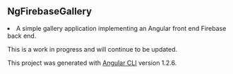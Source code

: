 ## NgFirebaseGallery

<li>A simple gallery application implementing an Angular front end Firebase back end.</li>

This is a work in progress and will continue to be updated.

This project was generated with [Angular CLI](https://github.com/angular/angular-cli) version 1.2.6.

